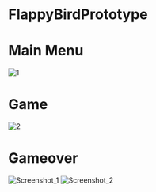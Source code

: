 # FlappyBirdPrototype
 
# Main Menu
![1](https://user-images.githubusercontent.com/68349933/213439199-f3fe58fb-cd87-42e4-ac7a-5745ecb2132a.png)
# Game
![2](https://user-images.githubusercontent.com/68349933/213439203-3e989747-bafb-4a6a-b30e-1068de1877f1.png)
# Gameover
![Screenshot_1](https://user-images.githubusercontent.com/68349933/213439192-c6c93ac8-3a4c-49f6-9831-af4d69dc37da.png)
![Screenshot_2](https://user-images.githubusercontent.com/68349933/213439195-c3abdb08-4b27-4a43-ad35-f7cece989671.png)
